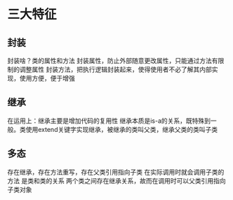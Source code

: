 # 三大特征
## 封装
封装啥？类的属性和方法
封装属性，防止外部随意更改属性，只能通过方法有限制的调整属性
封装方法，把执行逻辑封装起来，使得使用者不必了解其内部实现，使用方便，便于增强
## 继承
在运用上：继承主要是增加代码的复用性
继承本质是is-a的关系，既特殊到一般。类使用extend关键字实现继承，被继承的类叫父类，继承父类的类叫子类
## 多态
存在继承，存在方法重写，存在父类引用指向子类
在实际调用时就会调用子类的方法
是类和类的关系
两个类之间存在继承关系，故而在调用时可以父类引用指向子类对象